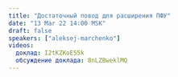 ```yaml
---
title: "Достаточный повод для расширения ПФУ"
date: "13 Mar 22 14:00 MSK"
draft: false
speakers: ["aleksej-marchenko"]
videos:
  доклад: I2tKZKoE55k
  обсуждение доклада: 8nLZBweklMQ
---
```

